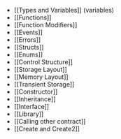 - [[Types and Variables]] (variables)
- [[Functions]]
- [[Function Modifiers]]
- [[Events]]
- [[Errors]]
- [[Structs]]
- [[Enums]] 
- [[Control Structure]]
- [[Storage Layout]]
- [[Memory Layout]]
- [[Transient Storage]]
- [[Constructor]]
- [[Inheritance]]
- [[Interface]]
- [[Library]]
- [[Calling other contract]]
- [[Create and Create2]]